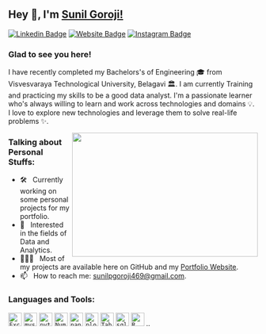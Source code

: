 ## Hey 👋, I'm [Sunil Goroji!](https://github.com/sunilg-1)

[![Linkedin Badge](https://img.shields.io/badge/-LinkedIn-0e76a8?style=flat-square&logo=Linkedin&logoColor=white)](https://www.linkedin.com/in/sunilgoroji/)
[![Website Badge](https://img.shields.io/badge/Website-3b5998?style=flat-square&logo=google-chrome&logoColor=white)](https://sunilg-1.github.io/)
[![Instagram Badge](https://img.shields.io/badge/-Instagram-e4405f?style=flat-square&logo=Instagram&logoColor=white)](https://www.instagram.com/sunil_g_1/)


### Glad to see you here!

I have recently completed my Bachelors's of Engineering 🎓 from Visvesvaraya Technological University, Belagavi 🏛. I am currently Training and practicing my skills to be a good data analyst. I'm a passionate learner who's always willing to learn and work across technologies and domains 💡. I love to explore new technologies and leverage them to solve real-life problems ✨.



<img align="right" height="250" width="375" alt="" src="https://i.pinimg.com/originals/fc/71/63/fc71635c7f1b09ed30413f59bb749582.gif" />

### Talking about Personal Stuffs:

- 🛠 &nbsp; Currently working on some personal projects for my portfolio.
- 🚀 &nbsp; Interested in the fields of Data and Analytics.
- 👨🏻‍💻 &nbsp; Most of my projects are available here on GitHub and my [Portfolio Website](https://sunilg-1.github.io/).
- 📫 &nbsp; How to reach me: sunilpgoroji469@gmail.com.

### Languages and Tools:

<code><img height="27" src="https://cdn-icons-png.flaticon.com/512/732/732220.png" alt="Excel"></code>
<code><img height="27" src="https://img.shields.io/badge/MySQL-005C84?style=for-the-badge&logo=mysql&logoColor=white" alt="mysql"></code>
<code><img height="27" src="https://img.shields.io/badge/Python-FFD43B?style=for-the-badge&logo=python&logoColor=blue" alt="python"></code>
<code><img height="27" src="https://img.shields.io/badge/Numpy-777BB4?style=for-the-badge&logo=numpy&logoColor=white" alt="NumPy"></code>
<code><img height="27" src="https://img.shields.io/badge/Pandas-2C2D72?style=for-the-badge&logo=pandas&logoColor=white" alt="pandas"></code>
<code><img height="27" src="https://img.shields.io/badge/Plotly-239120?style=for-the-badge&logo=plotly&logoColor=white" alt="plotly"></code>
<code><img height="27" src="https://img.shields.io/badge/Tableau-E97627?style=for-the-badge&logo=Tableau&logoColor=white" alt= "Tableau"></code>
<code><img height="27" src="https://img.shields.io/badge/SQLite-07405E?style=for-the-badge&logo=sqlite&logoColor=white" alt="sqlite"></code>
<code><img height="27" src="https://img.shields.io/badge/R-276DC3?style=for-the-badge&logo=r&logoColor=white" alt="R"></code> ..
